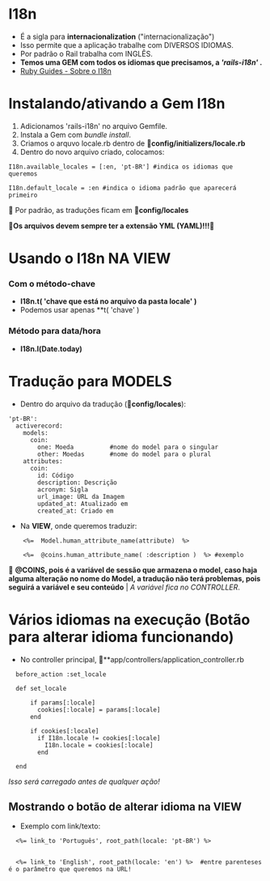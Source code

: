# I18n
+ É a sigla para **internacionalization** ("internacionalização")
+ Isso permite que a aplicação trabalhe com DIVERSOS IDIOMAS.
+ Por padrão o Rail trabalha com INGLÊS.
+ **Temos uma GEM com todos os idiomas que precisamos, a *'rails-i18n'* .**
+ [Ruby Guides - Sobre o I18n](https://guides.rubyonrails.org/i18n.html#translations-for)

# Instalando/ativando a Gem I18n

1. Adicionamos 'rails-i18n' no arquivo Gemfile.
2. Instala a Gem com *bundle install*.
3. Criamos o arquvo locale.rb dentro de 📂**config/initializers/locale.rb**
4. Dentro do novo arquivo criado, colocamos:
~~~
I18n.available_locales = [:en, 'pt-BR'] #indica os idiomas que queremos

I18n.default_locale = :en #indica o idioma padrão que aparecerá primeiro
~~~

🧧 Por padrão, as traduções ficam em 📂**config/locales**

🧧**Os arquivos devem sempre ter a extensão YML (YAML)!!!**🧧

# Usando o I18n NA VIEW

### Com o método-chave

+ **I18n.t( 'chave que está no arquivo da pasta locale' )**
+ Podemos usar apenas **t( 'chave' )

### Método para data/hora

+ **I18n.l(Date.today)**

# Tradução para MODELS

+ Dentro do arquivo da tradução (📂**config/locales**):
~~~
'pt-BR':
  activerecord:
    models:
      coin: 
        one: Moeda          #nome do model para o singular
        other: Moedas       #nome do model para o plural
    attributes:
      coin:
        id: Código
        description: Descrição
        acronym: Sigla
        url_image: URL da Imagem
        updated_at: Atualizado em
        created_at: Criado em
~~~

+ Na **VIEW**, onde queremos traduzir:
~~~
    <%=  Model.human_attribute_name(attribute)  %>
    
    <%=  @coins.human_attribute_name( :description )  %> #exemplo
~~~
🧧 **@COINS, pois é a variável de sessão que armazena o model, caso haja alguma alteração no nome do Model, a tradução não terá problemas, pois seguirá a variável e seu conteúdo** | *A variável fica no CONTROLLER*. 

# Vários idiomas na execução (Botão para alterar idioma funcionando)

+ No controller principal, 📂**app/controllers/application_controller.rb
~~~
  before_action :set_locale
      
  def set_locale
  
      if params[:locale]
        cookies[:locale] = params[:locale]
      end
      
      if cookies[:locale]
        if I18n.locale != cookies[:locale]
          I18n.locale = cookies[:locale]
        end
        
  end
~~~
*Isso será carregado antes de qualquer ação!*

## Mostrando o botão de alterar idioma na VIEW

+ Exemplo com link/texto:
~~~
  <%= link_to 'Português', root_path(locale: 'pt-BR') %>
  
  
  <%= link_to 'English', root_path(locale: 'en') %>  #entre parenteses é o parâmetro que queremos na URL!
~~~

